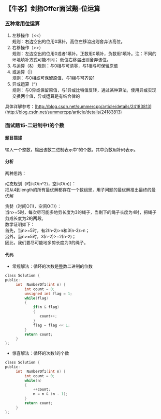 ## 【牛客】剑指Offer面试题-位运算

### 五种常用位运算

1. 左移操作（<<）  
规则：右边空出的位用0填补，高位左移溢出则舍弃该高位。  
2. 右移操作（>>）  
规则：左边空出的位用0或者1填补。正数用0填补，负数用1填补。注：不同的环境填补方式可能不同；
低位右移溢出则舍弃该位。
3. 与运算（&）
规则：与0相与可清零，与1相与可保留原值
4. 或运算（|）  
规则：与0相或可保留原值，与1相与可齐设1
5. 异或运算（^）  
规则：与0异或保留原值，与1异或比特值反转，通过某种算法，使用异或实现交换两个值，异或运算是有结合律的

具体详解参考：[http://blog.csdn.net/summercpp/article/details/24183813](http://blog.csdn.net/summercpp/article/details/24183813)

### 面试题15-二进制中1的个数

#### 题目描述

输入一个整数，输出该数二进制表示中1的个数。其中负数用补码表示。

#### 分析

两种思路：

动态规划（时间O(n^2)，空间O(n)）：  
把从4到length的所有最优解都存在一个数组里，用子问题的最优解推出最终的最优解  

贪婪（时间O(1)，空间O(1)）：  
当n>=5时，每次尽可能多地剪长度为3的绳子，当剩下的绳子长度为4时，把绳子剪成长度为2的两段。  
数学证明如下：  
首先，当n>=5时，有2(n-2)>n和3(n-3)>n；  
另外，当n>=5时，3(n-2)>=2(n-2)；  
因此，我们要尽可能地多剪长度为3的绳子。  

#### 代码

- 常规解法：循环的次数是整数二进制的位数
```c
class Solution {
public:
     int  NumberOf1(int n) {
         int count = 0;
         unsigned int flag = 1;
         while(flag)
         {
             if(n & flag)
             {
             	count++;    
             }
             flag = flag << 1;
         }
         return count;
     }
};
```

- 惊喜解法：循环的次数1的个数
```c
class Solution {
public:
     int  NumberOf1(int n) {
         int count = 0;
         while(n)
         {
             ++count;
             n = n & (n - 1);
         }
         return count;
     }
};
```
